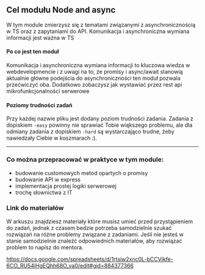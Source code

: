 ## Cel modułu Node and async

W tym module zmierzysz się z tematami związanymi z asynchronicznością w TS oraz z zapytaniami do API. Komunikacja i asynchroniczna wymiana informacji jest ważna w TS

#### Po co jest ten moduł

Komunikacja i asynchroniczna wymiana informacji to kluczowa wiedza w webdevelopmencie i z uwagi na to, że promisy i async/await stanowią aktualnie główne podejścia do asynchroniczności ten moduł pozwala przećwiczyć oba. Dodatkowo zobaczysz jak wystawiać przez rest api mikrofunkcjonalności serwerowe

#### Poziomy trudności zadań

Przy każdej nazwie pliku jest dodany poziom trudności zadania. Zadania z dopiskiem `-easy` powinny nie sprawiać Tobie większego problemu, ale dla odmiany zadania z dopiskiem `-hard` są wystarczająco trudne, żeby nawiedzały Ciebie w koszmarach :).

---

### Co można przepracować w praktyce w tym module:

- budowanie customowych metod opartych o promisy
- budowanie API w express
- implementacja prostej logiki serwerowej
- trochę słownictwa z IT

### Link do materiałów

W arkuszu znajdziesz materiały które musisz umieć przed przystąpieniem do zadań, jednak z czasem bedzie potrzeba samodzielnie szukać rozwiązań na różne problemy związane z zadaniami. Jeśli nie jesteś w stanie samodzielnie znaleźć odpowiednich materiałów, aby rozwiązać problem to napisz do mentora.

https://docs.google.com/spreadsheets/d/1rtsiw2xnc0L-bCCVjkfe-6CO_RU54iHgEQhh68O_ya0/edit#gid=884377366
